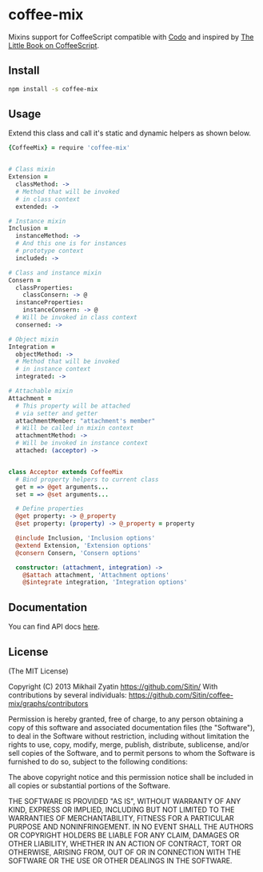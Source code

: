 coffee-mix
==========

Mixins support for CoffeeScript compatible with [Codo](https://github.com/Sitin/coffee-mix/edit/master/README.md)
and inspired by [The Little Book on CoffeeScript](http://arcturo.github.com/library/coffeescript/03_classes.html).

Install
--------

```bash
npm install -s coffee-mix
```

Usage
------

Extend this class and call it's static and dynamic helpers as shown below.

```coffeescript
{CoffeeMix} = require 'coffee-mix'


# Class mixin
Extension =
  classMethod: ->
  # Method that will be invoked
  # in class context
  extended: ->

# Instance mixin
Inclusion =
  instanceMethod: ->
  # And this one is for instances
  # prototype context
  included: ->

# Class and instance mixin
Consern =
  classProperties:
    classConsern: -> @
  instanceProperties:
    instanceConsern: -> @
  # Will be invoked in class context
  conserned: ->

# Object mixin
Integration =
  objectMethod: ->
  # Method that will be invoked
  # in instance context
  integrated: ->

# Attachable mixin
Attachment =
  # This property will be attached
  # via setter and getter
  attachmentMember: "attachment's member"
  # Will be called in mixin context
  attachmentMethod: ->
  # Will be invoked in instance context
  attached: (acceptor) ->


class Acceptor extends CoffeeMix
  # Bind property helpers to current class
  get = => @get arguments...
  set = => @set arguments...

  # Define properties
  @get property: -> @_property
  @set property: (property) -> @_property = property

  @include Inclusion, 'Inclusion options'
  @extend Extension, 'Extension options'
  @consern Consern, 'Consern options'

  constructor: (attachment, integration) ->
    @$attach attachment, 'Attachment options'
    @$integrate integration, 'Integration options'
```

Documentation
---------
You can find API docs [here](http://coffeedoc.info/github/Sitin/coffee-mix/master/).

License
--------
(The MIT License)

Copyright (C) 2013 Mikhail Zyatin
https://github.com/Sitin/
With contributions by several individuals:
https://github.com/Sitin/coffee-mix/graphs/contributors

Permission is hereby granted, free of charge, to any person obtaining a copy of
this software and associated documentation files (the "Software"), to deal in
the Software without restriction, including without limitation the rights to
use, copy, modify, merge, publish, distribute, sublicense, and/or sell copies
of the Software, and to permit persons to whom the Software is furnished to do
so, subject to the following conditions:

The above copyright notice and this permission notice shall be included in all
copies or substantial portions of the Software.

THE SOFTWARE IS PROVIDED "AS IS", WITHOUT WARRANTY OF ANY KIND, EXPRESS OR
IMPLIED, INCLUDING BUT NOT LIMITED TO THE WARRANTIES OF MERCHANTABILITY,
FITNESS FOR A PARTICULAR PURPOSE AND NONINFRINGEMENT. IN NO EVENT SHALL THE
AUTHORS OR COPYRIGHT HOLDERS BE LIABLE FOR ANY CLAIM, DAMAGES OR OTHER
LIABILITY, WHETHER IN AN ACTION OF CONTRACT, TORT OR OTHERWISE, ARISING FROM,
OUT OF OR IN CONNECTION WITH THE SOFTWARE OR THE USE OR OTHER DEALINGS IN THE
SOFTWARE.